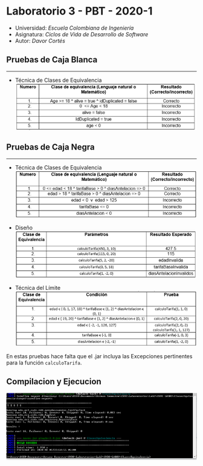 # Laboratorio 3 - PBT - 2020-1

* Universidad: _Escuela Colombiana de Ingeniería_
* Asignatura:  _Ciclos de Vida de Desarrollo de Software_
* Autor: _Davor Cortés_

## Pruebas de Caja Blanca
---
* Técnica de Clases de Equivalencia\
![](img/clasesregistro.PNG)


## Pruebas de Caja Negra
---
* Técnica de Clases de Equivalencia\
![](img/clasesvuelos.PNG)

* Diseño\
![](img/diseñovuelos.PNG)

* Técnica del Límite\
![](img/limitevuelos.PNG)

En estas pruebas hace falta que el .jar incluya las Excepciones pertinentes para la función `calculoTarifa`.

## Compilacion y Ejecucion
![](img/TestBuild.PNG)
